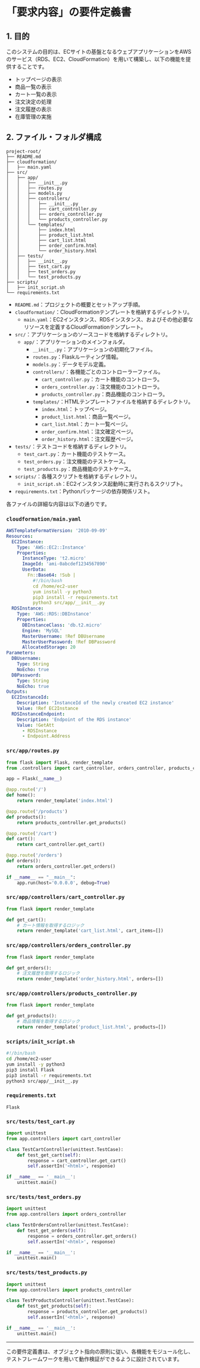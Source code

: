 # 「要求内容」の要件定義書

## 1. 目的
このシステムの目的は、ECサイトの基盤となるウェブアプリケーションをAWSのサービス（RDS、EC2、CloudFormation）を用いて構築し、以下の機能を提供することです。
- トップページの表示
- 商品一覧の表示
- カート一覧の表示
- 注文決定の処理
- 注文履歴の表示
- 在庫管理の実施

## 2. ファイル・フォルダ構成

```
project-root/
├── README.md
├── cloudformation/
│   ├── main.yaml
├── src/
│   ├── app/
│   │   ├── __init__.py
│   │   ├── routes.py
│   │   ├── models.py
│   │   ├── controllers/
│   │   │   ├── __init__.py
│   │   │   ├── cart_controller.py
│   │   │   ├── orders_controller.py
│   │   │   └── products_controller.py
│   │   └── templates/
│   │       ├── index.html
│   │       ├── product_list.html
│   │       ├── cart_list.html
│   │       ├── order_confirm.html
│   │       └── order_history.html
│   ├── tests/
│   │   ├── __init__.py
│   │   ├── test_cart.py
│   │   ├── test_orders.py
│   │   └── test_products.py
├── scripts/
│   ├── init_script.sh
└── requirements.txt
```

- `README.md`：プロジェクトの概要とセットアップ手順。
- `cloudformation/`：CloudFormationテンプレートを格納するディレクトリ。
  - `main.yaml`：EC2インスタンス、RDSインスタンス、およびその他必要なリソースを定義するCloudFormationテンプレート。
- `src/`：アプリケーションのソースコードを格納するディレクトリ。
  - `app/`：アプリケーションのメインフォルダ。
    - `__init__.py`：アプリケーションの初期化ファイル。
    - `routes.py`：Flaskルーティング情報。
    - `models.py`：データモデル定義。
    - `controllers/`：各機能ごとのコントローラーファイル。
      - `cart_controller.py`：カート機能のコントローラ。
      - `orders_controller.py`：注文機能のコントローラ。
      - `products_controller.py`：商品機能のコントローラ。
    - `templates/`：HTMLテンプレートファイルを格納するディレクトリ。
      - `index.html`：トップページ。
      - `product_list.html`：商品一覧ページ。
      - `cart_list.html`：カート一覧ページ。
      - `order_confirm.html`：注文確定ページ。
      - `order_history.html`：注文履歴ページ。
- `tests/`：テストコードを格納するディレクトリ。
  - `test_cart.py`：カート機能のテストケース。
  - `test_orders.py`：注文機能のテストケース。
  - `test_products.py`：商品機能のテストケース。
- `scripts/`：各種スクリプトを格納するディレクトリ。
  - `init_script.sh`：EC2インスタンス起動時に実行されるスクリプト。
- `requirements.txt`：Pythonパッケージの依存関係リスト。

各ファイルの詳細な内容は以下の通りです。

### `cloudformation/main.yaml`
```yaml
AWSTemplateFormatVersion: '2010-09-09'
Resources:
  EC2Instance:
    Type: 'AWS::EC2::Instance'
    Properties:
      InstanceType: 't2.micro'
      ImageId: 'ami-0abcdef1234567890'
      UserData:
        Fn::Base64: !Sub |
          #!/bin/bash
          cd /home/ec2-user
          yum install -y python3
          pip3 install -r requirements.txt
          python3 src/app/__init__.py
  RDSInstance:
    Type: 'AWS::RDS::DBInstance'
    Properties:
      DBInstanceClass: 'db.t2.micro'
      Engine: 'MySQL'
      MasterUsername: !Ref DBUsername
      MasterUserPassword: !Ref DBPassword
      AllocatedStorage: 20
Parameters:
  DBUsername:
    Type: String
    NoEcho: true
  DBPassword:
    Type: String
    NoEcho: true
Outputs:
  EC2InstanceId:
    Description: 'InstanceId of the newly created EC2 instance'
    Value: !Ref EC2Instance
  RDSInstanceEndpoint:
    Description: 'Endpoint of the RDS instance'
    Value: !GetAtt 
      - RDSInstance
      - Endpoint.Address
```

### `src/app/routes.py`
```python
from flask import Flask, render_template
from .controllers import cart_controller, orders_controller, products_controller

app = Flask(__name__)

@app.route('/')
def home():
    return render_template('index.html')

@app.route('/products')
def products():
    return products_controller.get_products()

@app.route('/cart')
def cart():
    return cart_controller.get_cart()

@app.route('/orders')
def orders():
    return orders_controller.get_orders()

if __name__ == "__main__":
    app.run(host='0.0.0.0', debug=True)
```

### `src/app/controllers/cart_controller.py`
```python
from flask import render_template

def get_cart():
    # カート情報を取得するロジック
    return render_template('cart_list.html', cart_items=[])
```

### `src/app/controllers/orders_controller.py`
```python
from flask import render_template

def get_orders():
    # 注文履歴を取得するロジック
    return render_template('order_history.html', orders=[])
```

### `src/app/controllers/products_controller.py`
```python
from flask import render_template

def get_products():
    # 商品情報を取得するロジック
    return render_template('product_list.html', products=[])
```

### `scripts/init_script.sh`
```bash
#!/bin/bash
cd /home/ec2-user
yum install -y python3
pip3 install Flask
pip3 install -r requirements.txt
python3 src/app/__init__.py
```

### `requirements.txt`
```
Flask
```

### `src/tests/test_cart.py`
```python
import unittest
from app.controllers import cart_controller

class TestCartController(unittest.TestCase):
    def test_get_cart(self):
        response = cart_controller.get_cart()
        self.assertIn('<html>', response)

if __name__ == '__main__':
    unittest.main()
```

### `src/tests/test_orders.py`
```python
import unittest
from app.controllers import orders_controller

class TestOrdersController(unittest.TestCase):
    def test_get_orders(self):
        response = orders_controller.get_orders()
        self.assertIn('<html>', response)

if __name__ == '__main__':
    unittest.main()
```

### `src/tests/test_products.py`
```python
import unittest
from app.controllers import products_controller

class TestProductsController(unittest.TestCase):
    def test_get_products(self):
        response = products_controller.get_products()
        self.assertIn('<html>', response)

if __name__ == '__main__':
    unittest.main()
```

---

この要件定義書は、オブジェクト指向の原則に従い、各機能をモジュール化し、テストフレームワークを用いて動作検証ができるように設計されています。